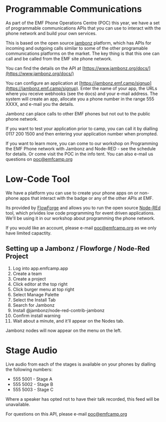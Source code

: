 # Programmable Communications

As part of the EMF Phone Operations Centre (POC) this year, we have a set of programmable
communications APIs that you can use to interact with the phone network and build your own
services.

This is based on the open source [jambonz](jambonz.org) platform, which has APIs for incoming
and outgoing calls similar to some of the other programable communications platforms on the
market. The key thing is that this one can call and be called from the EMF site phone network.

You can find the details on the API at [https://www.jambonz.org/docs/](https://www.jambonz.org/docs/)

You can configure an application at [https://jambonz.emf.camp/signup](https://jambonz.emf.camp/signup). Enter the name of your app, the URLs where you receive webhooks (see the docs) and your e-mail address. The system will create an app, allocate you a phone number in the range 555 XXXX, and e-mail you the details.

Jambonz can place calls to other EMF phones but not out to the public phone network.

If you want to test your application prior to camp, you can call it by dialling 0117 200 1500
and then entering your application number when prompted.

If you want to learn more, you can come to our workshop on Programming the EMF Phone network
with Jambonz and Node-RED - see the schedule for details. Or come visit the POC in the info
tent. You can also e-mail us questions on poc@emfcamp.org



# Low-Code Tool

We have a platform you can use to create your phone apps on or non-phone apps that interact
with the badge or any of the other APIs at EMF. 

Its provided by [FlowForge](https://flowforge.com) and allows you to run the open source
[Node-REd](https://nodered.org) tool, which privides low code programming for event driven
applications. We'll be using it in our workshop about programming the phone network.

If you would like an account, please e-mail poc@emfcamp.org as we only have limited capactity.

## Setting up a Jambonz / Flowforge / Node-Red Project
1. Log into app.emfcamp.app
1. Create a team
1. Create a project
1. Click editor at the top right
1. Click burger menu at top right
1. Select Manage Palette
1. Select the Install Tab
1. Search for Jambonz
1. Install @jambonz/node-red-contrib-jambonz
1. Confirm install warning
1. Wait about a minute, and it'll appear on the Nodes tab.

Jambonz nodes will now appear on the menu on the left.




# Stage Audio

Live audio from each of the stages is available on your phones by dialling the following numbers:

* 555 5001 - Stage A
* 555 5002 - Stage B
* 555 5003 - Stage C

Where a speaker has opted not to have their talk recorded, this feed will be unavailable.

For questions on this API, please e-mail poc@emfcamp.org
